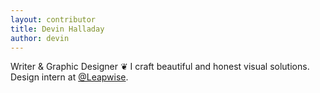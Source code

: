 ```yaml
---
layout: contributor
title: Devin Halladay
author: devin
---
```

Writer & Graphic Designer ❦ I craft beautiful and honest visual solutions. Design intern at [@Leapwise](https://twitter.com/leapwise).
